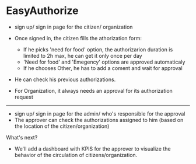 # EasyAuthorize

* sign up/ sign in page for the citizen/ organization

* Once signed in, the citizen fills the athorization form:
    - If he picks 'need for food' option, the authorizarion duration is limited to 2h max, he can get it only once per day
    - 'Need for food' and 'Emegency' options are approved automaticaly
    - If he chooses Other, he has to add a coment and wait for approval
* He can check his previous authorizations.

* For Organization, it always needs an approval for its authorization request

------------------------------------------------------------------------------------------------------------------------

* sign up/ sign in page for the admin/ who's responsible for the approval
* The approver can check the authorizations assigned to him (based on the location of the citizen/organization)

What's next?
- We'll add a dashboard with KPIS for the approver to visualize the behavior of the circulation of citizens/organization.
